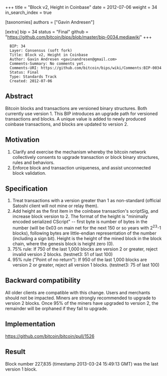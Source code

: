 +++
title = "Block v2, Height in Coinbase"
date = 2012-07-06
weight = 34
in_search_index = true

[taxonomies]
authors = ["Gavin Andresen"]

[extra]
bip = 34
status = "Final"
github = "https://github.com/bitcoin/bips/blob/master/bip-0034.mediawiki"
+++

      BIP: 34
      Layer: Consensus (soft fork)
      Title: Block v2, Height in Coinbase
      Author: Gavin Andresen <gavinandresen@gmail.com>
      Comments-Summary: No comments yet.
      Comments-URI: https://github.com/bitcoin/bips/wiki/Comments:BIP-0034
      Status: Final
      Type: Standards Track
      Created: 2012-07-06

## Abstract

Bitcoin blocks and transactions are versioned binary structures. Both
currently use version 1. This BIP introduces an upgrade path for
versioned transactions and blocks. A unique value is added to newly
produced coinbase transactions, and blocks are updated to version 2.

## Motivation

1.  Clarify and exercise the mechanism whereby the bitcoin network
    collectively consents to upgrade transaction or block binary
    structures, rules and behaviors.
2.  Enforce block and transaction uniqueness, and assist unconnected
    block validation.

## Specification

1.  Treat transactions with a version greater than 1 as non-standard
    (official Satoshi client will not mine or relay them).
2.  Add height as the first item in the coinbase transaction's
    scriptSig, and increase block version to 2. The format of the height
    is "minimally encoded serialized CScript" -- first byte is number of
    bytes in the number (will be 0x03 on main net for the next 150 or so
    years with 2<sup>23</sup>-1 blocks), following bytes are
    little-endian representation of the number (including a sign bit).
    Height is the height of the mined block in the block chain, where
    the genesis block is height zero (0).
3.  75% rule: If 750 of the last 1,000 blocks are version 2 or greater,
    reject invalid version 2 blocks. (testnet3: 51 of last 100)
4.  95% rule ("Point of no return"): If 950 of the last 1,000 blocks are
    version 2 or greater, reject all version 1 blocks. (testnet3: 75 of
    last 100)

## Backward compatibility

All older clients are compatible with this change. Users and merchants
should not be impacted. Miners are strongly recommended to upgrade to
version 2 blocks. Once 95% of the miners have upgraded to version 2, the
remainder will be orphaned if they fail to upgrade.

## Implementation

<https://github.com/bitcoin/bitcoin/pull/1526>

## Result

Block number 227,835 (timestamp 2013-03-24 15:49:13 GMT) was the last
version 1 block.

